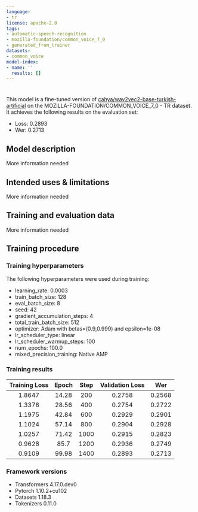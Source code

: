 ```yaml
---
language:
- tr
license: apache-2.0
tags:
- automatic-speech-recognition
- mozilla-foundation/common_voice_7_0
- generated_from_trainer
datasets:
- common_voice
model-index:
- name: ''
  results: []
---
```


<!-- This model card has been generated automatically according to the information the Trainer had access to. You
should probably proofread and complete it, then remove this comment. -->

# 

This model is a fine-tuned version of [cahya/wav2vec2-base-turkish-artificial](https://huggingface.co/cahya/wav2vec2-base-turkish-artificial) on the MOZILLA-FOUNDATION/COMMON_VOICE_7_0 - TR dataset.
It achieves the following results on the evaluation set:
- Loss: 0.2893
- Wer: 0.2713

## Model description

More information needed

## Intended uses & limitations

More information needed

## Training and evaluation data

More information needed

## Training procedure

### Training hyperparameters

The following hyperparameters were used during training:
- learning_rate: 0.0003
- train_batch_size: 128
- eval_batch_size: 8
- seed: 42
- gradient_accumulation_steps: 4
- total_train_batch_size: 512
- optimizer: Adam with betas=(0.9,0.999) and epsilon=1e-08
- lr_scheduler_type: linear
- lr_scheduler_warmup_steps: 100
- num_epochs: 100.0
- mixed_precision_training: Native AMP

### Training results

| Training Loss | Epoch | Step | Validation Loss | Wer    |
|:-------------:|:-----:|:----:|:---------------:|:------:|
| 1.8647        | 14.28 | 200  | 0.2758          | 0.2568 |
| 1.3376        | 28.56 | 400  | 0.2754          | 0.2722 |
| 1.1975        | 42.84 | 600  | 0.2929          | 0.2901 |
| 1.1024        | 57.14 | 800  | 0.2904          | 0.2928 |
| 1.0257        | 71.42 | 1000 | 0.2915          | 0.2823 |
| 0.9628        | 85.7  | 1200 | 0.2936          | 0.2749 |
| 0.9109        | 99.98 | 1400 | 0.2893          | 0.2713 |


### Framework versions

- Transformers 4.17.0.dev0
- Pytorch 1.10.2+cu102
- Datasets 1.18.3
- Tokenizers 0.11.0

